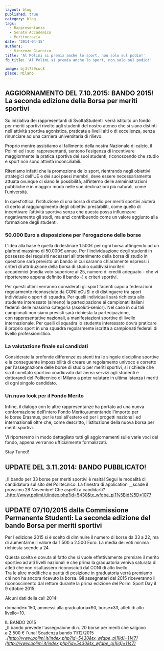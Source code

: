```yaml
---
layout: blog
published: true
category: blog
tags:
  - Rappresentanza
  - Senato Accademico
  - Meritocrazia
date: '2014-04-15'
authors:
  - Vincenzo Giannico
title: 'Al Polimi si premia anche lo sport, non solo sul podio!'
fb_title: 'Al Polimi si premia anche lo sport, non solo sul podio!'

image: bj3l739cwc8
place: Milano
---
```


AGGIORNAMENTO DEL 7.10.2015: **BANDO 2015! La seconda edizione della Borsa per meriti sportivi**
------------------------------------------------------------------------------------------------

Su iniziativa dei rappresentanti di SvoltaStudenti  verrà istituito un fondo per meriti sportivi rivolto agli studenti del nostro ateneo che si siano distinti nell'attività sportiva agonistica, praticata a livelli alti o di eccellenza, senza rinunciare ad una carriera universitaria di rilievo.

Proprio mentre assistiamo al fallimento della nostra Nazionale di calcio, il Polimi ed i suoi rappresentanti, sentono l’esigenza di incentivare maggiormente la pratica sportiva dei suoi studenti, riconoscendo che studio e sport non sono attività inconciliabili.

Riteniamo infatti che la promozione dello sport, rientrando negli obiettivi strategici dell’UE e dei suoi paesi membri, deve essere necessariamente attuata ovunque ci siano le possibilità, all’interno delle amministrazioni pubbliche e in maggior modo nelle sue declinazioni più naturali, come l’università.

In quest’ottica, l’istituzione di una borsa di studio per meriti sportivi aiuterà di certo al raggiungimento degli obiettivi prestabiliti, come quello di incentivare l’attività sportiva senza che questa possa influenzare negativamente gli studi, ma anzi contribuendo come un valore aggiunto alla formazione degli studenti.

### 50.000 Euro a disposizione per l'erogazione delle borse

L'idea alla base è quella di destinare 1.500€ per ogni borsa attingendo ad un plafond massimo di 50.000€ annuo. Per l'individuazione degli studenti in possesso dei requisiti necessari all'ottenimento della borsa di studio in questione sarà previsto un bando in cui saranno chiaramente espressi i criteri di attribuzione della borsa di studio suddivisi incriteri accademici (media voto superiore al 25, numero di crediti adeguato - che vi riporteremo appena definito il bando -) e criteri sportivi.

Per questi ultimi verranno considerati gli sport facenti capo a federazioni regolarmente riconosciute da CONI eCUSI e di distinguere tra sport individuale o sport di squadra. Per quelli individuali sarà richiesta allo studente interessato (almeno) la partecipazione ai campionati italiani federali delle massima categoria (assoluti-senior). Nel caso in cui tali campionati non siano previsti sarà richiesta la partecipazione, con rappresentative nazionali, a manifestazioni sportive di livello internazionale. Per quelli di squadra lo studente interessato dovrà praticare il proprio sport in una squadra regolarmente iscritta a campionati federali di livello professionistico.

### La valutazione finale sui candidati

Considerate la profonde differenze esistenti tra le singole discipline sportive e la conseguente impossibilità di creare un regolamento univoco e corretto per l’assegnazione delle borse di studio per meriti sportivi, si richiede che sia il comitato sportivo coadiuvato dall’aerea servizi agli studenti e dottorandi del Politecnico di Milano a poter valutare in ultima istanza i meriti di ogni singolo candidato.

### Un nuvo look per il Fondo Merito

Infine, il dialogo con le altre rappresentanze ha portato ad una nuova conformazione dell'intero Fondo Merito,aumentando l'importo per le borse Erasmus, per le tesi all'estero ed per i progetti nazionali ed internazionali oltre che, come descritto, l'istituzione della nuova borsa per meriti sportivi.

Vi riporteremo in modo dettagliato tutti gli aggiornamenti sulle varie voci del fondo, appena verranno ufficialmente formalizzati.

Stay Tuned!

UPDATE DEL 3.11.2014: BANDO PUBBLICATO!
---------------------------------------

_Il bando per 33 borse per meriti sportivi è realtà! Segui le modalità di candidatura sul sito del Politecnico. La finestra di application __scade il prossimo 28 Novembre! Che aspetti a candidarti?  
_http://www.polimi.it/index.php?id=5430&tx_wfqbe_pi1%5Bid%5D=1077

UPDATE 07/10/2015 dalla Commissione Permanente Studenti: La seconda edizione del bando Borsa per meriti sportivi 
-----------------------------------------------------------------------------------------------------------------

Per l'edizione 2015 si è scelto di diminuire il numero di borse da 33 a 22, ma di aumentarne il valore da 1.500 a 2.500 Euro. La media dei voti minima richiesta scende a 24.

Questa scelta è dovuta al fatto che si vuole effettivamente premiare il merito sportivo ad alti livelli nazionali e che prima la graduatoria veniva saturata di atleti che non risultassero riconosciuti dal CONI di alto livello.   
Tra le altre modifiche a parità di posizione in graduatoria verrà premiamo chi non ha ancora ricevuto la borsa. Gli assegnatari del 2015 riceveranno il riconoscimento dal rettore durante la prima edizione del Polimi Sport Day il 9 ottobre 2015.

Alcuni dati della call 2014:

domande= 150, ammessi alla graduatoria=90, borse=33, atleti di alto livello=10.

IL BANDO 2015  
_Il bando prevede l'assegnaione di n. 20 borse per meriti che salgono a 2.500 € l'una! Scadenza bando 11/12/2015  
__[http://www.polimi.it/index.php?id=5430&tx_wfqbe_pi1[id]=1147](http://www.polimi.it/index.php?id=5430&tx_wfqbe_pi1[id]=1147)_

